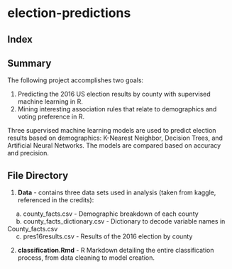 # election-predictions

## Index 

## Summary 
The following project accomplishes two goals:  

  1. Predicting the 2016 US election results by county with supervised machine learning in R.
  2. Mining interesting association rules that relate to demographics and voting preference in R. 
  
Three supervised machine learning models are used to predict election results based on demographics: K-Nearest Neighbor, Decision Trees, and Artificial Neural Networks. The models are compared based on accuracy and precision. 

## File Directory

  1. **Data** - contains three data sets used in analysis (taken from kaggle, referenced in the credits):  
  
  &nbsp;&nbsp;&nbsp;&nbsp;&nbsp;a. county_facts.csv - Demographic breakdown of each county  
  &nbsp;&nbsp;&nbsp;&nbsp;&nbsp;b. county_facts_dictionary.csv - Dictionary to decode variable names in County_facts.csv  
  &nbsp;&nbsp;&nbsp;&nbsp;&nbsp;c. pres16results.csv - Results of the 2016 election by county
  
  2. **classification.Rmd** - R Markdown detailing the entire classification process, from data cleaning to model creation. 


  
  
  
